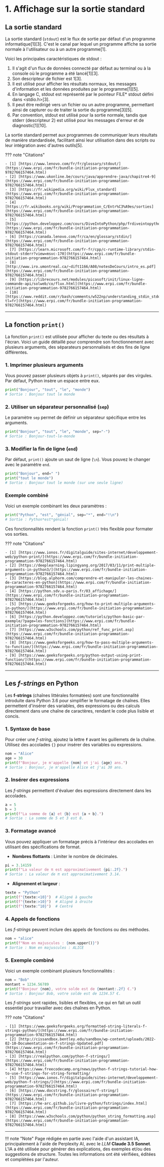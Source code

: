 # 1. Affichage sur la sortie standard

## La sortie standard

La sortie standard (`stdout`) est le flux de sortie par défaut d'un programme informatique[1][3]. C'est le canal par
lequel un programme affiche sa sortie normale à l'utilisateur ou à un autre programme[1].

Voici les principales caractéristiques de stdout :

1. Il s'agit d'un flux de données connecté par défaut au terminal ou à la console où le programme a été lancé[1][3].
2. Son descripteur de fichier est 1[3].
3. Il est utilisé pour afficher les résultats normaux, les messages d'information et les données produites par le
   programme[1][5].
4. En langage C, stdout est représenté par le pointeur FILE* stdout défini dans <stdio.h>[3].
5. Il peut être redirigé vers un fichier ou un autre programme, permettant ainsi de capturer ou de traiter la sortie du
   programme[3][5].
6. Par convention, stdout est utilisé pour la sortie normale, tandis que stderr (descripteur 2) est utilisé pour les
   messages d'erreur et de diagnostic[1][10].

La sortie standard permet aux programmes de communiquer leurs résultats de manière standardisée, facilitant ainsi leur
utilisation dans des scripts ou leur intégration avec d'autres outils[5].

??? note "Citations"

    - [1] [https://www.lenovo.com/fr/fr/glossary/stdout/](https://www.erpi.com/fr/bundle-initiation-programmation-9782766157464.html)
    - [2] [https://www.ukonline.be/cours/java/apprendre-java/chapitre4-9](https://www.erpi.com/fr/bundle-initiation-programmation-9782766157464.html)
    - [3] [https://fr.wikipedia.org/wiki/Flux_standard](https://www.erpi.com/fr/bundle-initiation-programmation-9782766157464.html)
    - [4] [https://fr.wikibooks.org/wiki/Programmation_C/Entr%C3%A9es/sorties](https://www.erpi.com/fr/bundle-initiation-programmation-9782766157464.html)
    - [5] [https://python.developpez.com/cours/DiveIntoPython/php/frdiveintopython/scripts_and_streams/stdin_stdout_stderr.php](https://www.erpi.com/fr/bundle-initiation-programmation-9782766157464.html)
    - [6] [https://canada.lenovo.com/fr/ca/en/glossary/stdin/](https://www.erpi.com/fr/bundle-initiation-programmation-9782766157464.html)
    - [7] [https://learn.microsoft.com/fr-fr/cpp/c-runtime-library/stdin-stdout-stderr?view=msvc-170](https://www.erpi.com/fr/bundle-initiation-programmation-9782766157464.html)
    - [8] [http://www.iro.umontreal.ca/~dift1166/A08/notesDeCours/intro_es.pdf](https://www.erpi.com/fr/bundle-initiation-programmation-9782766157464.html)
    - [9] [https://librecours.net/modules/picasoft/init/linux-ligne-commande-api/solweb/co/flux.html](https://www.erpi.com/fr/bundle-initiation-programmation-9782766157464.html)
    - [10] [https://www.reddit.com/r/bash/comments/w522np/understanding_stdin_stdout_and_stderr/?tl=fr](https://www.erpi.com/fr/bundle-initiation-programmation-9782766157464.html)


-------

## La fonction `print()`

La fonction `print()` est utilisée pour afficher du texte ou des résultats à l'écran. Voici un guide détaillé pour
comprendre son fonctionnement avec plusieurs arguments, des séparateurs personnalisés et des fins de ligne différentes.

### 1. Imprimer plusieurs arguments

Vous pouvez passer plusieurs objets à `print()`, séparés par des virgules. Par défaut, Python insère un espace entre
eux.

```python
print("Bonjour", "tout", "le", "monde")
# Sortie : Bonjour tout le monde
```

### 2. Utiliser un séparateur personnalisé (`sep`)

Le paramètre `sep` permet de définir un séparateur spécifique entre les arguments.

```python
print("Bonjour", "tout", "le", "monde", sep="-")
# Sortie : Bonjour-tout-le-monde
```

### 3. Modifier la fin de ligne (`end`)

Par défaut, `print()` ajoute un saut de ligne (`\n`). Vous pouvez le changer avec le paramètre `end`.

```python
print("Bonjour", end=" ")
print("tout le monde")
# Sortie : Bonjour tout le monde (sur une seule ligne)
```

### **Exemple combiné**

Voici un exemple combinant les deux paramètres :

```python
print("Python", "est", "génial", sep="*", end="!\n")
# Sortie : Python*est*génial!
```

Ces fonctionnalités rendent la fonction `print()` très flexible pour formater vos sorties.

??? note "Citations"

    - [1] [https://www.ionos.fr/digitalguide/sites-internet/developpement-web/python-print/](https://www.erpi.com/fr/bundle-initiation-programmation-9782766157464.html)
    - [2] [https://deeplearning.lipingyang.org/2017/03/11/print-multiple-arguments-in-python3/](https://www.erpi.com/fr/bundle-initiation-programmation-9782766157464.html)
    - [3] [https://blog.alphorm.com/comprendre-et-manipuler-les-chaines-de-caracteres-en-python](https://www.erpi.com/fr/bundle-initiation-programmation-9782766157464.html)
    - [4] [https://python.sdv.u-paris.fr/03_affichage/](https://www.erpi.com/fr/bundle-initiation-programmation-9782766157464.html)
    - [5] [https://www.geeksforgeeks.org/how-to-print-multiple-arguments-in-python/](https://www.erpi.com/fr/bundle-initiation-programmation-9782766157464.html)
    - [6] [https://python.developpez.com/tutoriels/python-basic-par-exemple/?page=les-fonctions](https://www.erpi.com/fr/bundle-initiation-programmation-9782766157464.html)
    - [7] [https://www.w3schools.com/python/ref_func_print.asp](https://www.erpi.com/fr/bundle-initiation-programmation-9782766157464.html)
    - [8] [https://www.geeksforgeeks.org/how-to-pass-multiple-arguments-to-function/](https://www.erpi.com/fr/bundle-initiation-programmation-9782766157464.html)
    - [9] [https://www.geeksforgeeks.org/python-output-using-print-function/](https://www.erpi.com/fr/bundle-initiation-programmation-9782766157464.html)


-------

## Les *f-strings* en Python

Les **f-strings** (chaînes littérales formatées) sont une fonctionnalité introduite dans Python 3.6 pour simplifier le
formatage de chaînes. Elles permettent d'insérer des variables, des expressions ou des calculs directement dans une
chaîne de caractères, rendant le code plus lisible et concis.


### 1. Syntaxe de base

Pour créer une *f-string*, ajoutez la lettre **`f`** avant les guillemets de la chaîne. Utilisez des accolades `{}` pour
insérer des variables ou expressions.

```python
nom = "Alice"
age = 30
print(f"Bonjour, je m'appelle {nom} et j'ai {age} ans.")
# Sortie : Bonjour, je m'appelle Alice et j'ai 30 ans.
```

### 2. Insérer des expressions

Les *f-strings* permettent d'évaluer des expressions directement dans les accolades.

```python
a = 5
b = 3
print(f"La somme de {a} et {b} est {a + b}.")
# Sortie : La somme de 5 et 3 est 8.
```


### 3. Formatage avancé

Vous pouvez appliquer un formatage précis à l'intérieur des accolades en utilisant des spécifications de format.

- **Nombres flottants** : Limiter le nombre de décimales.

```python
pi = 3.14159
print(f"La valeur de π est approximativement {pi:.2f}.")
# Sortie : La valeur de π est approximativement 3.14.
```

- **Alignement et largeur** :

```python
texte = "Python"
print(f"{texte:<10}")  # Aligné à gauche
print(f"{texte:>10}")  # Aligné à droite
print(f"{texte:^10}")  # Centré
```

### 4. Appels de fonctions

Les *f-strings* peuvent inclure des appels de fonctions ou des méthodes.

```python
nom = "alice"
print(f"Nom en majuscules : {nom.upper()}")
# Sortie : Nom en majuscules : ALICE
```

### 5. Exemple combiné

Voici un exemple combinant plusieurs fonctionnalités :

```python
nom = "Bob"
montant = 1234.56789
print(f"Bonjour {nom}, votre solde est de {montant:.2f} €.")
# Sortie : Bonjour Bob, votre solde est de 1234.57 €.
```

Les *f-strings* sont rapides, lisibles et flexibles, ce qui en fait un outil essentiel pour travailler avec des 
chaînes en Python.

??? note "Citations"

    - [1] [https://www.geeksforgeeks.org/formatted-string-literals-f-strings-python/](https://www.erpi.com/fr/bundle-initiation-programmation-9782766157464.html)
    - [2] [http://cissandbox.bentley.edu/sandbox/wp-content/uploads/2022-02-10-Documentation-on-f-strings-Updated.pdf](https://www.erpi.com/fr/bundle-initiation-programmation-9782766157464.html)
    - [3] [https://realpython.com/python-f-strings/](https://www.erpi.com/fr/bundle-initiation-programmation-9782766157464.html)
    - [4] https://www.freecodecamp.org/news/python-f-strings-tutorial-how-to-use-f-strings-for-string-formatting/
    - [5] [https://www.ionos.fr/digitalguide/sites-internet/developpement-web/python-f-strings/](https://www.erpi.com/fr/bundle-initiation-programmation-9782766157464.html)
    - [6] [https://www.docstring.fr/glossaire/f-string/](https://www.erpi.com/fr/bundle-initiation-programmation-9782766157464.html)
    - [7] [https://he-arc.github.io/livre-python/fstrings/index.html](https://www.erpi.com/fr/bundle-initiation-programmation-9782766157464.html)
    - [8] [https://www.w3schools.com/python/python_string_formatting.asp](https://www.erpi.com/fr/bundle-initiation-programmation-9782766157464.html)


-------

!!! note "Note"
      Page rédigée en partie avec l'aide d'un assistant IA, principalement à l'aide de Perplexity AI, avec le *LLM*
      **Claude 3.5 Sonnet**. L'IA a été utilisée pour générer des explications, des exemples et/ou des suggestions de
      structure. Toutes les informations ont été vérifiées, éditées et complétées par l'auteur.